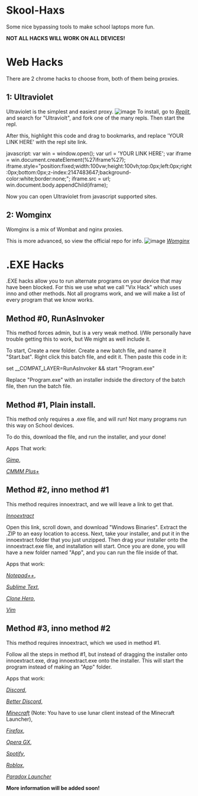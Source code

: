 # Skool-Haxs
Some nice bypassing tools to make school laptops more fun.

**NOT ALL HACKS WILL WORK ON ALL DEVICES!**

# Web Hacks
There are 2 chrome hacks to choose from, both of them being proxies.

## 1: Ultraviolet

Ultraviolet is the simplest and easiest proxy.
![image](https://user-images.githubusercontent.com/98992380/211188587-4dbe9c46-ba7d-4bd3-b342-8e821de924cc.png)
To install, go to *[Replit](https://replit.com)*, and search for "Ultraviolt", and fork one of the many repls. Then start the repl.

After this, highlight this code and drag to bookmarks, and replace 'YOUR LINK HERE' with the repl site link.

javascript: var win = window.open(); var url = 'YOUR LINK HERE'; var iframe = win.document.createElement(%27iframe%27); iframe.style="position:fixed;width:100vw;height:100vh;top:0px;left:0px;right:0px;bottom:0px;z-index:2147483647;background-color:white;border:none;"; iframe.src = url; win.document.body.appendChild(iframe);

Now you can open Ultraviolet from javascript supported sites.

## 2: Womginx

Womginx is a mix of Wombat and nginx proxies.

This is more advanced, so view the official repo for info. 
![image](https://user-images.githubusercontent.com/98992380/211189354-53e8c301-b440-4ade-b657-ffdb914031ba.png)
*[Womginx](https://github.com/binary-person/womginx)*

# .EXE Hacks
.EXE hacks allow you to run alternate programs on your device that may have been blocked. For this we use what we call "Vix Hack" which uses inno and other methods. Not all programs work, and we will make a list of every program that we know works.

## Method #0, RunAsInvoker

This method forces admin, but is a very weak method. I/We personally have trouble getting this to work, but We might as well include it.

To start, Create a new folder. Create a new batch file, and name it "Start.bat". Right click this batch file, and edit it. Then paste this code in it:

set __COMPAT_LAYER=RunAsInvoker && start "Program.exe"

Replace "Program.exe" with an installer indside the directory of the batch file, then run the batch file.

## Method #1, Plain install.

This method only requires a .exe file, and will run! Not many programs run this way on School devices.

To do this, download the file, and run the installer, and your done!

Apps That work:

*[Gimp](https://gimp.org)*,

*[CMMM Plus+](https://milenakos.itch.io/cmmm-plus-milenakos-mod)*

## Method #2, inno method #1

This method requires innoextract, and we will leave a link to get that.

*[Innoextract](https://constexpr.org/innoextract/)*

Open this link, scroll down, and download "Windows Binaries". Extract the .ZIP to an easy location to access. Next, take your installer, and put it in the innoextract folder that you just unzipped. Then drag your installer onto the innoextract.exe file, and installation will start. Once you are done, you will have a new folder named "App", and you can run the file inside of that.

Apps that work:

*[Notepad++](https://notepad-plus-plus.org/)*,

*[Sublime Text](https://www.sublimetext.com/)*,

*[Clone Hero](https://clonehero.net/)*,

*[Vim](https://www.vim.org/)*

## Method #3, inno method #2

This method requires innoextract, which we used in method #1.

Follow all the steps in method #1, but instead of dragging the installer onto innoextract.exe, drag innoextract.exe onto the installer. This will start the program instead of making an "App" folder.

Apps that work:

*[Discord](https://discord.com/)*,

*[Better Discord](https://betterdiscord.app/)*,

*[Minecraft](https://www.lunarclient.com/)* (Note: You have to use lunar client instead of the Minecraft Launcher),

*[Firefox](https://www.mozilla.org/en-US/firefox/new/)*,

*[Opera GX](https://www.opera.com/gx)*,

*[Spotify](https://www.spotify.com/us/download/windows/)*,

*[Roblox](https://roblox.com)*,

*[Paradox Launcher](https://www.paradoxinteractive.com/our-games/launcher)*

**More information will be added soon!**
